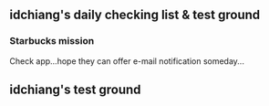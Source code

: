 ## idchiang's daily checking list & test ground
### Starbucks mission
Check app...hope they can offer e-mail notification someday...

## idchiang's test ground
